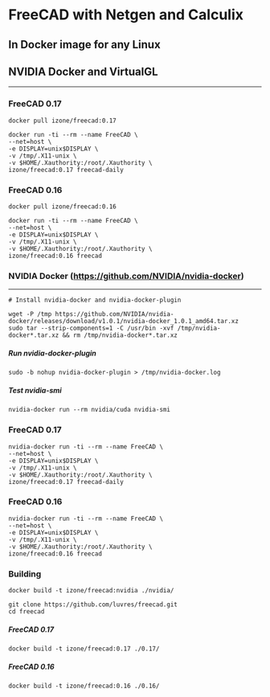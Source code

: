 # FreeCAD with Netgen and Calculix
## In Docker image for any Linux
## NVIDIA Docker and VirtualGL
-----
### FreeCAD 0.17
```
docker pull izone/freecad:0.17
```
```
docker run -ti --rm --name FreeCAD \
--net=host \
-e DISPLAY=unix$DISPLAY \
-v /tmp/.X11-unix \
-v $HOME/.Xauthority:/root/.Xauthority \
izone/freecad:0.17 freecad-daily
```
### FreeCAD 0.16
```
docker pull izone/freecad:0.16
```
```
docker run -ti --rm --name FreeCAD \
--net=host \
-e DISPLAY=unix$DISPLAY \
-v /tmp/.X11-unix \
-v $HOME/.Xauthority:/root/.Xauthority \
izone/freecad:0.16 freecad
```


### NVIDIA Docker (https://github.com/NVIDIA/nvidia-docker)
-----
```
# Install nvidia-docker and nvidia-docker-plugin

wget -P /tmp https://github.com/NVIDIA/nvidia-docker/releases/download/v1.0.1/nvidia-docker_1.0.1_amd64.tar.xz
sudo tar --strip-components=1 -C /usr/bin -xvf /tmp/nvidia-docker*.tar.xz && rm /tmp/nvidia-docker*.tar.xz
```
##### Run nvidia-docker-plugin
```
sudo -b nohup nvidia-docker-plugin > /tmp/nvidia-docker.log
```
##### Test nvidia-smi
```
nvidia-docker run --rm nvidia/cuda nvidia-smi
```

### FreeCAD 0.17
```
nvidia-docker run -ti --rm --name FreeCAD \
--net=host \
-e DISPLAY=unix$DISPLAY \
-v /tmp/.X11-unix \
-v $HOME/.Xauthority:/root/.Xauthority \
izone/freecad:0.17 freecad-daily
```
### FreeCAD 0.16
```
nvidia-docker run -ti --rm --name FreeCAD \
--net=host \
-e DISPLAY=unix$DISPLAY \
-v /tmp/.X11-unix \
-v $HOME/.Xauthority:/root/.Xauthority \
izone/freecad:0.16 freecad
```


### Building
```
docker build -t izone/freecad:nvidia ./nvidia/
```
```
git clone https://github.com/luvres/freecad.git
cd freecad
```
##### FreeCAD 0.17
```
docker build -t izone/freecad:0.17 ./0.17/
```
##### FreeCAD 0.16
```
docker build -t izone/freecad:0.16 ./0.16/
```
